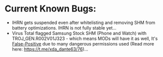 # Current Known Bugs:
 * IHRN gets suspended even after whitelisting and removing SHM from battery optimizations. IHRN is not fully stable yet...
 * Virus Total flagged Samsung Stock SHM (Phone and Watch) with TROJ_GEN.R002V01J323 - which means MODs will have it as well, It's [False-Positive](https://t.me/xda_dante63/76) due to many dangerous permissions used (Read more here: https://t.me/xda_dante63/76)...
